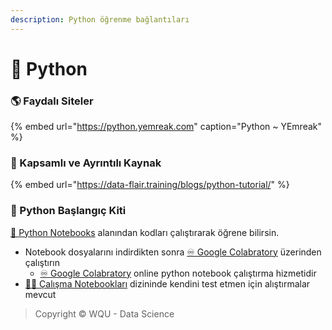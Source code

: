 ```yaml
---
description: Python öğrenme bağlantıları
---
```


# 🐍 Python

### 🌎 Faydalı Siteler

{% embed url="https://python.yemreak.com" caption="Python ~ YEmreak" %}

### 📜 Kapsamlı ve Ayrıntılı Kaynak

{% embed url="https://data-flair.training/blogs/python-tutorial/" %}



### 🧰 Python Başlangıç Kiti

[📗 Python Notebooks](https://python.yemreak.com/0.2-python-notebooks) alanından kodları çalıştırarak öğrene bilirsin.

* Notebook dosyalarını indirdikten sonra [♾ Google Colabratory](https://colab.research.google.com/) üzerinden çalıştırın
  * [♾ Google Colabratory](https://colab.research.google.com/) online python notebook çalıştırma hizmetidir
* [👨‍💻 Çalışma Notebookları](https://python.yemreak.com/0.2-python-notebooks/2-calisma-notebooklari) dizininde kendini test etmen için alıştırmalar mevcut

> Copyright © WQU - Data Science


